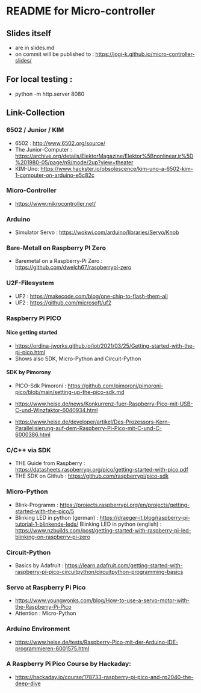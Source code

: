 # README for Micro-controller

## Slides itself

* are in slides.md
* on commit will be published to : https://jogi-k.github.io/micro-controller-slides/


## For local testing :

* python -m http.server 8080

## Link-Collection

### 6502 / Junior / KIM

* 6502 : http://www.6502.org/source/
* The Junior-Computer : https://archive.org/details/ElektorMagazine/Elektor%5Bnonlinear.ir%5D%201980-05/page/n9/mode/2up?view=theater
* KIM-Uno: https://www.hackster.io/obsolescence/kim-uno-a-6502-kim-1-computer-on-arduino-e5c82c

### Micro-Controller 

* https://www.mikrocontroller.net/

### Arduino

* Simulator Servo : https://wokwi.com/arduino/libraries/Servo/Knob

### Bare-Metall on Raspberry PI Zero

* Baremetal on a Raspberry-Pi Zero : https://github.com/dwelch67/raspberrypi-zero

### U2F-Filesystem 

* UF2 : https://makecode.com/blog/one-chip-to-flash-them-all 
* UF2 : https://github.com/microsoft/uf2

### Raspberry Pi PICO

#### Nice getting started

* https://ordina-jworks.github.io/iot/2021/03/25/Getting-started-with-the-pi-pico.html
* Shows also SDK, Micro-Python and Circuit-Python

#### SDK by Pimorony 

* PICO-Sdk Pimoroni : https://github.com/pimoroni/pimoroni-pico/blob/main/setting-up-the-pico-sdk.md

* https://www.heise.de/news/Konkurrenz-fuer-Raspberry-Pico-mit-USB-C-und-Winzfaktor-6040934.html
* https://www.heise.de/developer/artikel/Des-Prozessors-Kern-Parallelisierung-auf-dem-Raspberry-Pi-Pico-mit-C-und-C-6000386.html


### C/C++ via SDK


* THE Guide from Raspberry : https://datasheets.raspberrypi.org/pico/getting-started-with-pico.pdf
* THE SDK on Github : https://github.com/raspberrypi/pico-sdk


### Micro-Python

* Blink-Programm : https://projects.raspberrypi.org/en/projects/getting-started-with-the-pico/5
* Blinking LED in python (german) : https://draeger-it.blog/raspberry-pi-tutorial-1-blinkende-leds/
 Blinking LED in python (english) : https://www.nzbuilds.com/post/getting-started-with-raspberry-pi-led-blinking-on-raspberry-pi-zero

### Circuit-Python

* Basics by Adafruit : https://learn.adafruit.com/getting-started-with-raspberry-pi-pico-circuitpython/circuitpython-programming-basics

### Servo at Raspberry Pi Pico

* https://www.youngwonks.com/blog/How-to-use-a-servo-motor-with-the-Raspberry-Pi-Pico
* Attention : Micro-Python

### Arduino Environment

* https://www.heise.de/tests/Raspberry-Pico-mit-der-Arduino-IDE-programmieren-6001575.html

### A Raspberry Pi Pico Course by Hackaday:

* https://hackaday.io/course/178733-raspberry-pi-pico-and-rp2040-the-deep-dive
